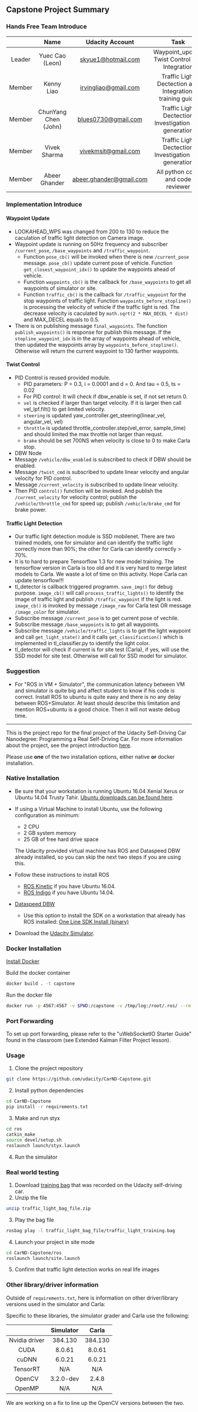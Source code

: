 ## Capstone Project Summary
### Hands Free Team Introduce
|       | Name   | Udacity Account | Task  |
| :----: | :-------:|:-------------:| :-----:|
| Leader | Yuec Cao (Leon) | skyue1@hotmail.com | Waypoint_update, Twist Control and Integration |
| Member | Kenny Liao | irvingliao@gmail.com | Traffic Light Dectection and Integration, training guide |
| Member | ChunYang Chen (John) | blues0730@gmail.com | Traffic Light Dectection Investigation and generation |
| Member | Vivek Sharma | vivekmsit@gmail.com | Traffic Light Dectection Investigation and generation | 
| Member | Abeer Ghander | abeer.ghander@gmail.com | All python code and code reviewer |

### Implementation Introduce
#### Waypoint Update
 * LOOKAHEAD_WPS was changed from 200 to 130 to reduce the caculation of traffic light detection on Camera image.
 * Waypoint update is running on 50Hz frequency and subscriber `/current_pose`, `/base_waypoints` and `/traffic_waypoint`.
   * Function `pose_cb()` will be invoked when there is new `/current_pose` message. `pose_cb()` update current pose of vehicle. Function `get_closest_waypoint_idx()` to update the waypoints ahead of vehicle.
   * Function `waypoints_cb()` is the callback for `/base_waypoints` to get all waypoints of simulator or site. 
   * Function `traffic_cb()` is the callback for `/traffic_waypoint` for the stop waypoints of traffic light. Function `waypoints_before_stopline()` is processing the velocity of vehicle if the traffic light is red. The decrease velocity is caculated by `math.sqrt(2 * MAX_DECEL * dist)` and MAX_DECEL equals to 0.5. 
 * There is on publishing message `final_waypoints`. The function `publish_waypoints()` is response for publish this message. If the `stopline_waypoint_idx` is in the array of waypoints ahead of vehicle, then updated the waypoints array by `waypoints_before_stopline()`. Otherwise will return the current waypoint to 130 farther waypoints. 
#### Twist Control
 * PID Control is reused provided module.
   * PID parameters: P = 0.3, i = 0.0001 and d = 0. And tau = 0.5, ts = 0.02
   * For PID control: It will check if dbw_enable is set, if not set return 0. 
    * `vel` is checked if larger than target velocity. If it is larger then call vel_lpf.filt() to get limited velocity.
    * `steering` is updated yaw_controller.get_steering(linear_vel, angular_vel, vel)
    * `throttle` is updated throttle_controller.step(vel_error, sample_time) and should limited the max throttle not larger than requst.
    * `brake` should be set 700NS when velocity is close to 0 to make Carla stop.
 * DBW Node
  * Message `/vehicle/dbw_enabled` is subscribed to check if DBW should be enabled.
  * Message `/twist_cmd` is subscribed to update linear velocity and angular velocity for PID control.
  * Message `/current_velocity` is subscribed to update linear velocity.
  * Then PID `control()` function will be invoked. And publish the `/current_velocity` for velocity control; publish the `/vehicle/throttle_cmd` for speed up; publish `/vehicle/brake_cmd` for brake power.
#### Traffic Light Detection
 * Our traffic light detection module is SSD mobilenet. There are two trained models, one for simulator and can identify the traffic light correctly more than 90%; the other for Carla can identify correctly > 70%. 
 * It is to hard to prepare Tensorflow 1.3 for new model training. The tensorflow version in Carla is too old and it is very hard to merge latest models to Carla. We waste a lot of time on this activity. Hope Carla can update tensorflow!!!
 * tl_detector is callback triggered programm. `save_img()` for debug purpose. `image_cb()` will call `process_traffic_lights()` to identify the image of traffic light and publish `/traffic_waypoint` if the light is red. `image_cb()` is invoked by message `/image_raw` for Carla test OR message `/image_color` for simulator.
  * Subscribe message `/current_pose` is to get current pose of vechile. 
  * Subscribe message `/base_waypoints` is to get all waypoints.
  * Subscribe message `/vehicle/traffic_lights` is to get the light waypoint and call `get_light_state()` and it calls `get_classification()` which is implemented in tl_classifier.py to identify the light color.
  * tl_detector will check if current is for site test (Carla), if yes, will use the SSD model for site test. Otherwise will call for SSD model for simulator.
  
### Suggestion
 * For "ROS in VM + Simulator", the communication latency between VM and simulator is quite big and affect student to know if his code is correct. Install ROS to ubuntu is quite easy and there is no any delay between ROS+Simulator. At least should describe this limitation and mention ROS+ubuntu is a good choice. Then it will not waste debug time.

-------------------------------------------
This is the project repo for the final project of the Udacity Self-Driving Car Nanodegree: Programming a Real Self-Driving Car. For more information about the project, see the project introduction [here](https://classroom.udacity.com/nanodegrees/nd013/parts/6047fe34-d93c-4f50-8336-b70ef10cb4b2/modules/e1a23b06-329a-4684-a717-ad476f0d8dff/lessons/462c933d-9f24-42d3-8bdc-a08a5fc866e4/concepts/5ab4b122-83e6-436d-850f-9f4d26627fd9).

Please use **one** of the two installation options, either native **or** docker installation.

### Native Installation

* Be sure that your workstation is running Ubuntu 16.04 Xenial Xerus or Ubuntu 14.04 Trusty Tahir. [Ubuntu downloads can be found here](https://www.ubuntu.com/download/desktop).
* If using a Virtual Machine to install Ubuntu, use the following configuration as minimum:
  * 2 CPU
  * 2 GB system memory
  * 25 GB of free hard drive space

  The Udacity provided virtual machine has ROS and Dataspeed DBW already installed, so you can skip the next two steps if you are using this.

* Follow these instructions to install ROS
  * [ROS Kinetic](http://wiki.ros.org/kinetic/Installation/Ubuntu) if you have Ubuntu 16.04.
  * [ROS Indigo](http://wiki.ros.org/indigo/Installation/Ubuntu) if you have Ubuntu 14.04.
* [Dataspeed DBW](https://bitbucket.org/DataspeedInc/dbw_mkz_ros)
  * Use this option to install the SDK on a workstation that already has ROS installed: [One Line SDK Install (binary)](https://bitbucket.org/DataspeedInc/dbw_mkz_ros/src/81e63fcc335d7b64139d7482017d6a97b405e250/ROS_SETUP.md?fileviewer=file-view-default)
* Download the [Udacity Simulator](https://github.com/udacity/CarND-Capstone/releases).

### Docker Installation
[Install Docker](https://docs.docker.com/engine/installation/)

Build the docker container
```bash
docker build . -t capstone
```

Run the docker file
```bash
docker run -p 4567:4567 -v $PWD:/capstone -v /tmp/log:/root/.ros/ --rm -it capstone
```

### Port Forwarding
To set up port forwarding, please refer to the "uWebSocketIO Starter Guide" found in the classroom (see Extended Kalman Filter Project lesson).

### Usage

1. Clone the project repository
```bash
git clone https://github.com/udacity/CarND-Capstone.git
```

2. Install python dependencies
```bash
cd CarND-Capstone
pip install -r requirements.txt
```
3. Make and run styx
```bash
cd ros
catkin_make
source devel/setup.sh
roslaunch launch/styx.launch
```
4. Run the simulator

### Real world testing
1. Download [training bag](https://s3-us-west-1.amazonaws.com/udacity-selfdrivingcar/traffic_light_bag_file.zip) that was recorded on the Udacity self-driving car.
2. Unzip the file
```bash
unzip traffic_light_bag_file.zip
```
3. Play the bag file
```bash
rosbag play -l traffic_light_bag_file/traffic_light_training.bag
```
4. Launch your project in site mode
```bash
cd CarND-Capstone/ros
roslaunch launch/site.launch
```
5. Confirm that traffic light detection works on real life images

### Other library/driver information
Outside of `requirements.txt`, here is information on other driver/library versions used in the simulator and Carla:

Specific to these libraries, the simulator grader and Carla use the following:

|        | Simulator | Carla  |
| :-----------: |:-------------:| :-----:|
| Nvidia driver | 384.130 | 384.130 |
| CUDA | 8.0.61 | 8.0.61 |
| cuDNN | 6.0.21 | 6.0.21 |
| TensorRT | N/A | N/A |
| OpenCV | 3.2.0-dev | 2.4.8 |
| OpenMP | N/A | N/A |

We are working on a fix to line up the OpenCV versions between the two.
